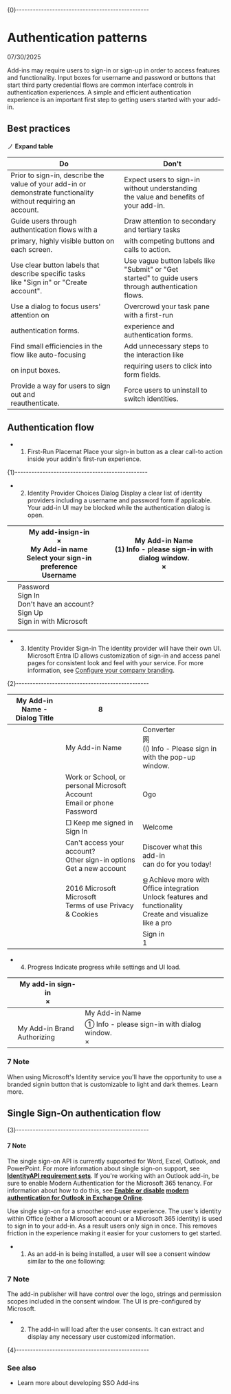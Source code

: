 {0}------------------------------------------------

# **Authentication patterns**

07/30/2025

Add-ins may require users to sign-in or sign-up in order to access features and functionality. Input boxes for username and password or buttons that start third party credential flows are common interface controls in authentication experiences. A simple and efficient authentication experience is an important first step to getting users started with your add-in.

## **Best practices**

ノ **Expand table**

| Do                                                                                                                   | Don't                                                                                                     |
|----------------------------------------------------------------------------------------------------------------------|-----------------------------------------------------------------------------------------------------------|
| Prior to sign-in, describe the value of your add-in or<br>demonstrate functionality without requiring an<br>account. | Expect users to sign-in without understanding<br>the value and benefits of your add-in.                   |
| Guide users through authentication flows with a                                                                      | Draw attention to secondary and tertiary tasks                                                            |
| primary, highly visible button on each screen.                                                                       | with competing buttons and calls to action.                                                               |
| Use clear button labels that describe specific tasks<br>like "Sign in" or "Create account".                          | Use vague button labels like "Submit" or "Get<br>started" to guide users through authentication<br>flows. |
| Use a dialog to focus users' attention on                                                                            | Overcrowd your task pane with a first-run                                                                 |
| authentication forms.                                                                                                | experience and authentication forms.                                                                      |
| Find small efficiencies in the flow like auto-focusing                                                               | Add unnecessary steps to the interaction like                                                             |
| on input boxes.                                                                                                      | requiring users to click into form fields.                                                                |
| Provide a way for users to sign out and<br>reauthenticate.                                                           | Force users to uninstall to switch identities.                                                            |

## **Authentication flow**

- 1. First-Run Placemat Place your sign-in button as a clear call-to action inside your addin's first-run experience.

{1}------------------------------------------------

- 2. Identity Provider Choices Dialog Display a clear list of identity providers including a username and password form if applicable. Your add-in UI may be blocked while the authentication dialog is open.

|  | My add-insign-in<br>×<br>My Add-in name<br>Select your sign-in preference<br>Username | My Add-in Name<br>(1) Info - please sign-in with dialog window.<br>× |
|--|---------------------------------------------------------------------------------------|----------------------------------------------------------------------|
|  | Password<br>Sign In<br>Don't have an account? Sign Up<br>Sign in with Microsoft       |                                                                      |
|  |                                                                                       |                                                                      |

- 3. Identity Provider Sign-in The identity provider will have their own UI. Microsoft Entra ID allows customization of sign-in and access panel pages for consistent look and feel with your service. For more information, see [Configure your company branding](https://learn.microsoft.com/en-us/entra/fundamentals/how-to-customize-branding).

{2}------------------------------------------------

| My Add-in Name - Dialog Title | 8                                                                           |                                                                                                                 |
|-------------------------------|-----------------------------------------------------------------------------|-----------------------------------------------------------------------------------------------------------------|
|                               | My Add-in Name                                                              | Converter<br>网<br>(i) Info - Please sign in with the pop-up window.                                             |
|                               | Work or School, or personal Microsoft Account<br>Email or phone<br>Password | Ogo                                                                                                             |
|                               | □ Keep me signed in<br>Sign In                                              | Welcome                                                                                                         |
|                               | Can't access your account?<br>Other sign-in options<br>Get a new account    | Discover what this add-in<br>can do for you today!                                                              |
|                               | 2016 Microsoft<br>  Microsoft<br>Terms of use   Privacy & Cookies           | ള  Achieve more with Office integration<br>Unlock features and functionality<br>Create and visualize like a pro |
|                               |                                                                             | Sign in<br>1                                                                                                    |

- 4. Progress Indicate progress while settings and UI load.

|  | My add-in sign-in<br>×         |                                                  |
|--|--------------------------------|--------------------------------------------------|
|  |                                | My Add-in Name                                   |
|  | My Add-in Brand<br>Authorizing | ① Info - please sign-in with dialog window.<br>× |

### 7 **Note**

When using Microsoft's Identity service you'll have the opportunity to use a branded signin button that is customizable to light and dark themes. Learn more.

## **Single Sign-On authentication flow**

{3}------------------------------------------------

#### 7 **Note**

The single sign-on API is currently supported for Word, Excel, Outlook, and PowerPoint. For more information about single sign-on support, see **[IdentityAPI requirement sets](https://learn.microsoft.com/en-us/javascript/api/requirement-sets/common/identity-api-requirement-sets)**. If you're working with an Outlook add-in, be sure to enable Modern Authentication for the Microsoft 365 tenancy. For information about how to do this, see **[Enable or disable](https://learn.microsoft.com/en-us/exchange/clients-and-mobile-in-exchange-online/enable-or-disable-modern-authentication-in-exchange-online) [modern authentication for Outlook in Exchange Online](https://learn.microsoft.com/en-us/exchange/clients-and-mobile-in-exchange-online/enable-or-disable-modern-authentication-in-exchange-online)**.

Use single sign-on for a smoother end-user experience. The user's identity within Office (either a Microsoft account or a Microsoft 365 identity) is used to sign in to your add-in. As a result users only sign in once. This removes friction in the experience making it easier for your customers to get started.

- 1. As an add-in is being installed, a user will see a consent window similar to the one following:
### 7 **Note**

The add-in publisher will have control over the logo, strings and permission scopes included in the consent window. The UI is pre-configured by Microsoft.

- 2. The add-in will load after the user consents. It can extract and display any necessary user customized information.

{4}------------------------------------------------

### **See also**

- Learn more about developing SSO Add-ins